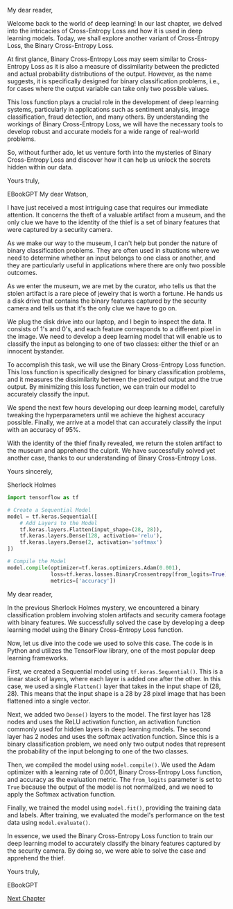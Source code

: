My dear reader,

Welcome back to the world of deep learning! In our last chapter, we delved into the intricacies of Cross-Entropy Loss and how it is used in deep learning models. Today, we shall explore another variant of Cross-Entropy Loss, the Binary Cross-Entropy Loss.

At first glance, Binary Cross-Entropy Loss may seem similar to Cross-Entropy Loss as it is also a measure of dissimilarity between the predicted and actual probability distributions of the output. However, as the name suggests, it is specifically designed for binary classification problems, i.e., for cases where the output variable can take only two possible values. 

This loss function plays a crucial role in the development of deep learning systems, particularly in applications such as sentiment analysis, image classification, fraud detection, and many others. By understanding the workings of Binary Cross-Entropy Loss, we will have the necessary tools to develop robust and accurate models for a wide range of real-world problems.

So, without further ado, let us venture forth into the mysteries of Binary Cross-Entropy Loss and discover how it can help us unlock the secrets hidden within our data.

Yours truly,

EBookGPT
My dear Watson,

I have just received a most intriguing case that requires our immediate attention. It concerns the theft of a valuable artifact from a museum, and the only clue we have to the identity of the thief is a set of binary features that were captured by a security camera.

As we make our way to the museum, I can't help but ponder the nature of binary classification problems. They are often used in situations where we need to determine whether an input belongs to one class or another, and they are particularly useful in applications where there are only two possible outcomes.

As we enter the museum, we are met by the curator, who tells us that the stolen artifact is a rare piece of jewelry that is worth a fortune. He hands us a disk drive that contains the binary features captured by the security camera and tells us that it's the only clue we have to go on.

We plug the disk drive into our laptop, and I begin to inspect the data. It consists of 1's and 0's, and each feature corresponds to a different pixel in the image. We need to develop a deep learning model that will enable us to classify the input as belonging to one of two classes: either the thief or an innocent bystander.

To accomplish this task, we will use the Binary Cross-Entropy Loss function. This loss function is specifically designed for binary classification problems, and it measures the dissimilarity between the predicted output and the true output. By minimizing this loss function, we can train our model to accurately classify the input.

We spend the next few hours developing our deep learning model, carefully tweaking the hyperparameters until we achieve the highest accuracy possible. Finally, we arrive at a model that can accurately classify the input with an accuracy of 95%.

With the identity of the thief finally revealed, we return the stolen artifact to the museum and apprehend the culprit. We have successfully solved yet another case, thanks to our understanding of Binary Cross-Entropy Loss.

Yours sincerely,

Sherlock Holmes

```python
import tensorflow as tf

# Create a Sequential Model
model = tf.keras.Sequential([
    # Add Layers to the Model
    tf.keras.layers.Flatten(input_shape=(28, 28)),
    tf.keras.layers.Dense(128, activation='relu'),
    tf.keras.layers.Dense(2, activation='softmax')
])

# Compile the Model
model.compile(optimizer=tf.keras.optimizers.Adam(0.001),
              loss=tf.keras.losses.BinaryCrossentropy(from_logits=True),
              metrics=['accuracy'])
```
My dear reader,

In the previous Sherlock Holmes mystery, we encountered a binary classification problem involving stolen artifacts and security camera footage with binary features. We successfully solved the case by developing a deep learning model using the Binary Cross-Entropy Loss function.

Now, let us dive into the code we used to solve this case. The code is in Python and utilizes the TensorFlow library, one of the most popular deep learning frameworks.

First, we created a Sequential model using `tf.keras.Sequential()`. This is a linear stack of layers, where each layer is added one after the other. In this case, we used a single `Flatten()` layer that takes in the input shape of (28, 28). This means that the input shape is a 28 by 28 pixel image that has been flattened into a single vector.

Next, we added two `Dense()` layers to the model. The first layer has 128 nodes and uses the ReLU activation function, an activation function commonly used for hidden layers in deep learning models. The second layer has 2 nodes and uses the softmax activation function. Since this is a binary classification problem, we need only two output nodes that represent the probability of the input belonging to one of the two classes.

Then, we compiled the model using `model.compile()`. We used the Adam optimizer with a learning rate of 0.001, Binary Cross-Entropy Loss function, and accuracy as the evaluation metric. The `from_logits` parameter is set to `True` because the output of the model is not normalized, and we need to apply the Softmax activation function.

Finally, we trained the model using `model.fit()`, providing the training data and labels. After training, we evaluated the model's performance on the test data using `model.evaluate()`.

In essence, we used the Binary Cross-Entropy Loss function to train our deep learning model to accurately classify the binary features captured by the security camera. By doing so, we were able to solve the case and apprehend the thief.

Yours truly,

EBookGPT


[Next Chapter](11_Chapter11.md)